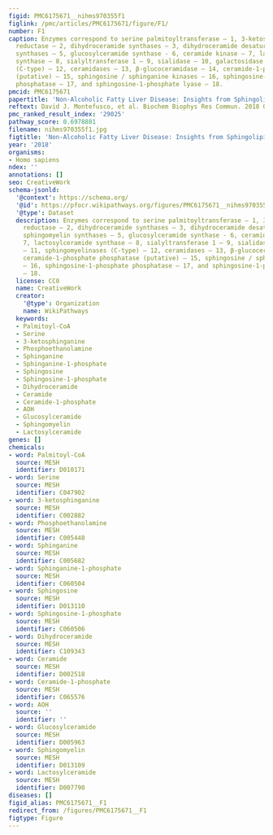 ```yaml
---
figid: PMC6175671__nihms970355f1
figlink: /pmc/articles/PMC6175671/figure/F1/
number: F1
caption: Enzymes correspond to serine palmitoyltransferase – 1, 3-ketosphinganine
  reductase – 2, dihydroceramide synthases – 3, dihydroceramide desaturases – 4, sphingomyelin
  synthases – 5, glucosylceramide synthase - 6, ceramide kinase – 7, lactosylceramide
  synthase – 8, sialyltransferase 1 – 9, sialidase – 10, galactosidase – 11, sphingomyelinases
  (C-type) – 12, ceramidases – 13, β-glucoceramidase – 14, ceramide-1-phosphate phosphatase
  (putative) – 15, sphingosine / sphinganine kinases – 16, sphingosine-1-phosphate
  phosphatase – 17, and sphingosine-1-phosphate lyase – 18.
pmcid: PMC6175671
papertitle: 'Non-Alcoholic Fatty Liver Disease: Insights from Sphingolipidomics.'
reftext: David J. Montefusco, et al. Biochem Biophys Res Commun. 2018 Oct 7;504(3):608-616.
pmc_ranked_result_index: '29025'
pathway_score: 0.6978881
filename: nihms970355f1.jpg
figtitle: 'Non-Alcoholic Fatty Liver Disease: Insights from Sphingolipidomics'
year: '2018'
organisms:
- Homo sapiens
ndex: ''
annotations: []
seo: CreativeWork
schema-jsonld:
  '@context': https://schema.org/
  '@id': https://pfocr.wikipathways.org/figures/PMC6175671__nihms970355f1.html
  '@type': Dataset
  description: Enzymes correspond to serine palmitoyltransferase – 1, 3-ketosphinganine
    reductase – 2, dihydroceramide synthases – 3, dihydroceramide desaturases – 4,
    sphingomyelin synthases – 5, glucosylceramide synthase - 6, ceramide kinase –
    7, lactosylceramide synthase – 8, sialyltransferase 1 – 9, sialidase – 10, galactosidase
    – 11, sphingomyelinases (C-type) – 12, ceramidases – 13, β-glucoceramidase – 14,
    ceramide-1-phosphate phosphatase (putative) – 15, sphingosine / sphinganine kinases
    – 16, sphingosine-1-phosphate phosphatase – 17, and sphingosine-1-phosphate lyase
    – 18.
  license: CC0
  name: CreativeWork
  creator:
    '@type': Organization
    name: WikiPathways
  keywords:
  - Palmitoyl-CoA
  - Serine
  - 3-ketosphinganine
  - Phosphoethanolamine
  - Sphinganine
  - Sphinganine-1-phosphate
  - Sphingosine
  - Sphingosine-1-phosphate
  - Dihydroceramide
  - Ceramide
  - Ceramide-1-phosphate
  - AOH
  - Glucosylceramide
  - Sphingomyelin
  - Lactosylceramide
genes: []
chemicals:
- word: Palmitoyl-CoA
  source: MESH
  identifier: D010171
- word: Serine
  source: MESH
  identifier: C047902
- word: 3-ketosphinganine
  source: MESH
  identifier: C002882
- word: Phosphoethanolamine
  source: MESH
  identifier: C005448
- word: Sphinganine
  source: MESH
  identifier: C005682
- word: Sphinganine-1-phosphate
  source: MESH
  identifier: C060504
- word: Sphingosine
  source: MESH
  identifier: D013110
- word: Sphingosine-1-phosphate
  source: MESH
  identifier: C060506
- word: Dihydroceramide
  source: MESH
  identifier: C109343
- word: Ceramide
  source: MESH
  identifier: D002518
- word: Ceramide-1-phosphate
  source: MESH
  identifier: C065576
- word: AOH
  source: ''
  identifier: ''
- word: Glucosylceramide
  source: MESH
  identifier: D005963
- word: Sphingomyelin
  source: MESH
  identifier: D013109
- word: Lactosylceramide
  source: MESH
  identifier: D007790
diseases: []
figid_alias: PMC6175671__F1
redirect_from: /figures/PMC6175671__F1
figtype: Figure
---
```

